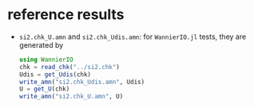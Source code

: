 # reference results

- `si2.chk_U.amn` and `si2.chk_Udis.amn`:
    for `WannierIO.jl` tests, they are generated by

    ```julia
    using WannierIO
    chk = read_chk("../si2.chk")
    Udis = get_Udis(chk)
    write_amn("si2.chk_Udis.amn", Udis)
    U = get_U(chk)
    write_amn("si2.chk_U.amn", U)
    ```
